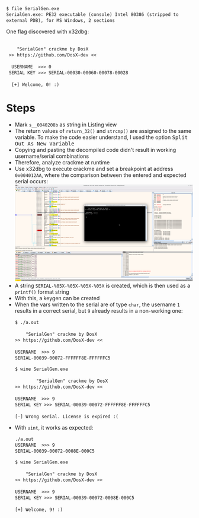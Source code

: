 ```
$ file SerialGen.exe
SerialGen.exe: PE32 executable (console) Intel 80386 (stripped to external PDB), for MS Windows, 2 sections
```

One flag discovered with x32dbg:
```

    "SerialGen" crackme by DosX
 >> https://github.com/DosX-dev <<

  USERNAME  >>> 0
 SERIAL KEY >>> SERIAL-00030-00060-00078-00028

  [+] Welcome, 0! :)
```
# Steps
* Mark `s__0040208b` as string in Listing view
* The return values of `return_32()` and `strcmp()` are assigned to the same variable. To make the code easier understand, I used the option <kbd>Split Out As New Variable</kbd>
* Copying and pasting the decompiled code didn't result in working username/serial combinations
* Therefore, analyze crackme at runtime
* Use x32dbg to execute crackme and set a breakpoint at address `0x004012AA`, where the comparison between the entered and expected serial occurs:
![alt text](x32dbg.png)
* A string `SERIAL-%05X-%05X-%05X-%05X` is created, which is then used as a `printf()` format string
* With this, a keygen can be created
* When the vars written to the serial are of type `char`, the username `1` results in a correct serial, but `9` already results in a non-working one:
    ```
    $ ./a.out 

        "SerialGen" crackme by DosX
    >> https://github.com/DosX-dev <<

    USERNAME  >>> 9
    SERIAL-00039-00072-FFFFFF8E-FFFFFFC5
    ```
    ```
    $ wine SerialGen.exe

            "SerialGen" crackme by DosX
    >> https://github.com/DosX-dev <<

    USERNAME  >>> 9
    SERIAL KEY >>> SERIAL-00039-00072-FFFFFF8E-FFFFFFC5

    [-] Wrong serial. License is expired :(
    ```
* With `uint`, it works as expected:
    ```
    ./a.out 
    USERNAME  >>> 9
    SERIAL-00039-00072-0008E-000C5
    ```
    ```
    $ wine SerialGen.exe

        "SerialGen" crackme by DosX
    >> https://github.com/DosX-dev <<

    USERNAME  >>> 9
    SERIAL KEY >>> SERIAL-00039-00072-0008E-000C5

    [+] Welcome, 9! :)
    ```

